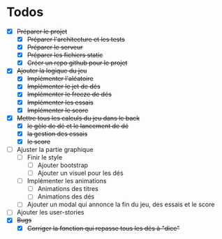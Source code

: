 # Todos
- [X] ~~Préparer le projet~~
    - [X] ~~Préparer l'architecture et les tests~~
    - [X] ~~Préparer le serveur~~
    - [X] ~~Préparer les fichiers static~~
    - [X] ~~Créer un repo github pour le projet~~
- [X] ~~Ajouter la logique du jeu~~
    - [X] ~~Implémenter l'aléatoire~~
    - [X] ~~Implémenter le jet de dés~~
    - [X] ~~Implémenter le freeze de dés~~
    - [X] ~~Implémenter les essais~~
    - [X] ~~Implémenter le score~~
- [X] ~~Mettre tous les calculs du jeu dans le back~~
    - [X] ~~le gèle de dé et le lancement de dé~~
    - [X] ~~la gestion des essais~~
    - [X] ~~le score~~
- [ ] Ajuster la partie graphique
    - [ ] Finir le style
        - [ ] Ajouter bootstrap
        - [ ] Ajouter un visuel pour les dés
    - [ ] Implémenter les animations
        - [ ] Animations des titres
        - [ ] Animations des dés
    - [ ] Ajouter un modal qui annonce la fin du jeu, des essais et le score
- [ ] Ajouter les user-stories
- [X] ~~Bugs~~
    - [X] ~~Corriger la fonction qui repasse tous les dés à "dice"~~